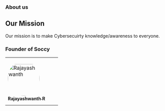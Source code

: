 ### About us

## Our Mission
 Our mission is to make Cybersecuirty knowledge/awareness to everyone. 






### Founder of Soccy

<table>
<tr>
    <td style="word-wrap: break-word; width: 150.0; height: 150.0">
        <a href=https://github.com/Rajayashwanth-R>
            <img src=https://avatars.githubusercontent.com/u/46133548?v=4 width="100;"  style="border-radius:50%;align-items:center;justify-content:center;overflow:hidden;padding-top:10px" alt=Rajayashwanth R/>
            <br />
            <sub style="font-size:14px"><b>Rajayashwanth R</b></sub>
        </a>
    </td>
   </tr>
</table>
